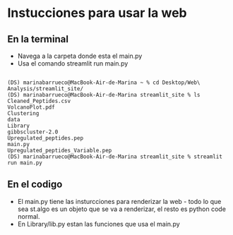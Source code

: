 # Instucciones para usar la web

## En la terminal

- Navega a la carpeta donde esta el main.py
- Usa el comando streamlit run main.py

```

(DS) marinabarrueco@MacBook-Air-de-Marina ~ % cd Desktop/Web\ Analysis/streamlit_site/                    
(DS) marinabarrueco@MacBook-Air-de-Marina streamlit_site % ls
Cleaned_Peptides.csv
VolcanoPlot.pdf
Clustering
data
Library
gibbscluster-2.0
Upregulated_peptides.pep
main.py
Upregulated_peptides_Variable.pep
(DS) marinabarrueco@MacBook-Air-de-Marina streamlit_site % streamlit run main.py 

```

## En el codigo

- El main.py tiene las insturcciones para renderizar la web
      - todo lo que sea st.algo es un objeto que se va a renderizar, el resto es python code normal.
- En Library/lib.py estan las  funciones que usa el main.py
